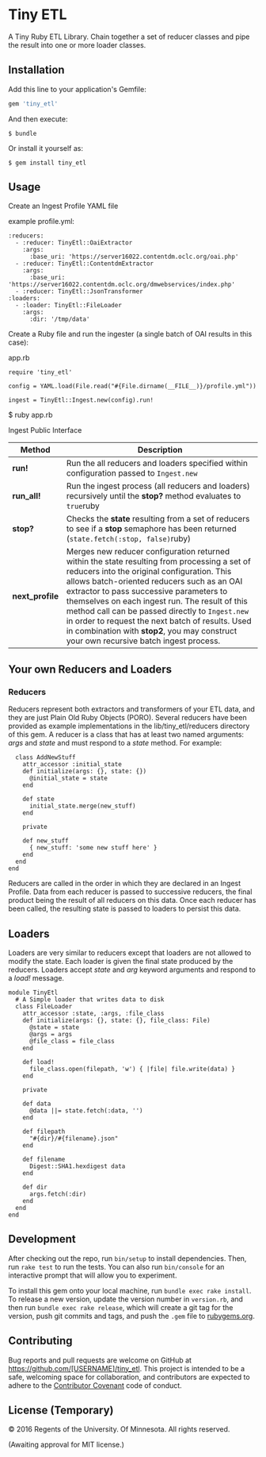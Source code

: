 # Tiny ETL

A Tiny Ruby ETL Library. Chain together a set of reducer classes and pipe the result into one or more loader classes.

## Installation

Add this line to your application's Gemfile:

```ruby
gem 'tiny_etl'
```

And then execute:

    $ bundle

Or install it yourself as:

    $ gem install tiny_etl

## Usage

Create an Ingest Profile YAML file

example profile.yml:
```
:reducers:
  - :reducer: TinyEtl::OaiExtractor
    :args:
      :base_uri: 'https://server16022.contentdm.oclc.org/oai.php'
  - :reducer: TinyEtl::ContentdmExtractor
    :args:
      :base_uri: 'https://server16022.contentdm.oclc.org/dmwebservices/index.php'
  - :reducer: TinyEtl::JsonTransformer
:loaders:
  - :loader: TinyEtl::FileLoader
    :args:
      :dir: '/tmp/data'
```

Create a Ruby file and run the ingester (a single batch of OAI results in this case):

app.rb
```
require 'tiny_etl'

config = YAML.load(File.read("#{File.dirname(__FILE__)}/profile.yml"))

ingest = TinyEtl::Ingest.new(config).run!
```

$ ruby app.rb

Ingest Public Interface

| Method  | Description |
| ------------- | ------------- |
| **run!**  | Run the all reducers and loaders specified within configuration passed to `Ingest.new`  |
| **run_all!**  | Run the ingest process (all reducers and loaders) recursively until the **stop?** method evaluates to ```true```ruby   |
| **stop?**  | Checks the **state** resulting from a set of reducers to see if a **stop** semaphore has been returned (```state.fetch(:stop, false)```ruby)  |
| **next_profile**  | Merges new reducer configuration returned within the state resulting from processing a set of reducers into the original configuration. This allows batch-oriented reducers such as an OAI extractor to pass successive parameters to themselves on each ingest run.  The result of this method call can be passed directly to `Ingest.new` in order to request the next batch of results. Used in combination with **stop2**, you may construct your own recursive batch ingest process. |

## Your own Reducers and Loaders

### Reducers

Reducers represent both extractors and transformers of your ETL data, and they are just Plain Old Ruby Objects (PORO). Several reducers have been provided as example implementations in the lib/tiny_etl/reducers directory of this gem. A reducer is a class that has at least two named arguments: *args* and *state* and must respond to a *state* method. For example:


```
  class AddNewStuff
    attr_accessor :initial_state
    def initialize(args: {}, state: {})
      @initial_state = state
    end

    def state
      initial_state.merge(new_stuff)
    end

    private

    def new_stuff
      { new_stuff: 'some new stuff here' }
    end
  end
end
```

Reducers are called in the order in which they are declared in an Ingest Profile. Data from each reducer is passed to successive reducers, the final product being the result of all reducers on this data. Once each reducer has been called, the resulting state is passed to loaders to persist this data.

## Loaders

Loaders are very similar to reducers except that loaders are not allowed to modify the state. Each loader is given the final state produced by the reducers. Loaders accept *state* and *arg* keyword arguments and respond to a *load!* message.

```
module TinyEtl
  # A Simple loader that writes data to disk
  class FileLoader
    attr_accessor :state, :args, :file_class
    def initialize(args: {}, state: {}, file_class: File)
      @state = state
      @args = args
      @file_class = file_class
    end

    def load!
      file_class.open(filepath, 'w') { |file| file.write(data) }
    end

    private

    def data
      @data ||= state.fetch(:data, '')
    end

    def filepath
      "#{dir}/#{filename}.json"
    end

    def filename
      Digest::SHA1.hexdigest data
    end

    def dir
      args.fetch(:dir)
    end
  end
end
```

## Development

After checking out the repo, run `bin/setup` to install dependencies. Then, run `rake test` to run the tests. You can also run `bin/console` for an interactive prompt that will allow you to experiment.

To install this gem onto your local machine, run `bundle exec rake install`. To release a new version, update the version number in `version.rb`, and then run `bundle exec rake release`, which will create a git tag for the version, push git commits and tags, and push the `.gem` file to [rubygems.org](https://rubygems.org).

## Contributing

Bug reports and pull requests are welcome on GitHub at https://github.com/[USERNAME]/tiny_etl. This project is intended to be a safe, welcoming space for collaboration, and contributors are expected to adhere to the [Contributor Covenant](http://contributor-covenant.org) code of conduct.


## License (Temporary)

© 2016 Regents of the University. Of Minnesota. All rights reserved.

(Awaiting approval for MIT license.)

